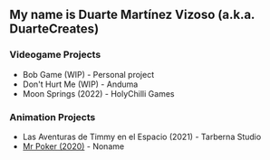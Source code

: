 ## My name is Duarte Martínez Vizoso (a.k.a. DuarteCreates)

### Videogame Projects
- Bob Game (WIP) - Personal project
- Don't Hurt Me (WIP) - Anduma
- Moon Springs (2022) - HolyChilli Games

### Animation Projects
 - Las Aventuras de Timmy en el Espacio (2021) - Tarberna Studio
 - [Mr Poker (2020)](https://vimeo.com/510216325) - Noname
